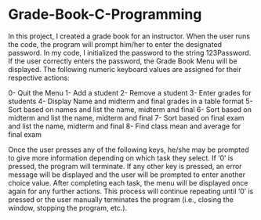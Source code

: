 # Grade-Book-C-Programming

In this project, I created a grade book for an instructor. When the user runs the code, the program will prompt him/her to enter the designated password. In my code, I initialized the password to the string 123Password. If the user correctly enters the password, the Grade Book Menu will be displayed. The following numeric keyboard values are assigned for their respective actions:

0-	Quit the Menu 
1-	Add a student
2-	Remove a student
3-	Enter grades for students
4-	Display Name and midterm and final grades in a table format
5-	Sort based on names and list the name, midterm and final
6-	Sort based on midterm and list the name, midterm and final
7-	Sort based on final exam and list the name, midterm and final
8-	Find class mean and average for final exam
 
Once the user presses any of the following keys, he/she may be prompted to give more information depending on which task they select. If ‘0’ is pressed, the program will terminate. If any other key is pressed, an error message will be displayed and the user will be prompted to enter another choice value. After completing each task, the menu will be displayed once again for any further actions. This process will continue repeating until ‘0’ is pressed or the user manually terminates the program (i.e., closing the window, stopping the program, etc.). 
